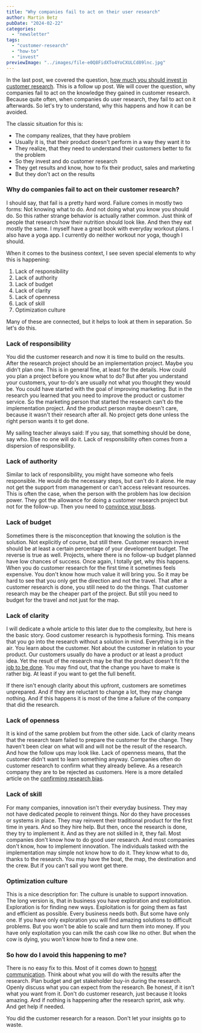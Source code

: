 ```yaml
---
title: "Why companies fail to act on their user research"
author: Martin Betz
pubDate: "2024-02-22"
categories:
  - "newsletter"
tags:
  - "customer-research"
  - "how-to"
  - "invest"
previewImage: "../images/file-e0Q8FidXTo4YoCXULCd89lnc.jpg"
---
```


In the last post, we covered the question, [how much you should invest in customer research](https://utxo.solutions/newsletter/how-much-should-i-invest-in-user-research/). This is a follow up post. We will cover the question, why companies fail to act on the knowledge they gained in customer research. Because quite often, when companies do user research, they fail to act on it afterwards. So let's try to understand, why this happens and how it can be avoided.

The classic situation for this is:

- The company realizes, that they have problem
- Usually it is, that their product doesn't perform in a way they want it to
- They realize, that they need to understand their customers better to fix the problem
- So they invest and do customer research
- They get results and know, how to fix their product, sales and marketing
- But they don't act on the results

### Why do companies fail to act on their customer research?

I should say, that fail is a pretty hard word. Failure comes in mostly two forms: Not knowing what to do. And not doing what you know you should do. So this rather strange behavior is actually rather common. Just think of people that research how their nutrition should look like. And then they eat mostly the same. I myself have a great book with everyday workout plans. I also have a yoga app. I currently do neither workout nor yoga, though I should.

When it comes to the business context, I see seven special elements to why this is happening:

1. Lack of responsibility
2. Lack of authority
3. Lack of budget
4. Lack of clarity
5. Lack of openness
6. Lack of skill
7. Optimization culture

Many of these are connected, but it helps to look at them in separation. So let's do this.

### Lack of responsibility

You did the customer research and now it is time to build on the results. After the research project should be an implementation project. Maybe you didn't plan one. This is in general fine, at least for the details. How could you plan a project before you know what to do? But after you understand your customers, your to-do's are usually not what you thought they would be. You could have started with the goal of improving marketing. But in the research you learned that you need to improve the product or customer service. So the marketing person that started the research can't do the implementation project. And the product person maybe doesn't care, because it wasn't their research after all. No project gets done unless the right person wants it to get done. 

My sailing teacher always said: If you say, that something should be done, say who. Else no one will do it. Lack of responsibility often comes from a dispersion of responsibility.

### Lack of authority

Similar to lack of responsibility, you might have someone who feels responsible. He would do the necessary steps, but can't do it alone. He may not get the support from management or can't access relevant resources. This is often the case, when the person with the problem has low decision power. They got the allowance for doing a customer research project but not for the follow-up. Then you need to [convince your boss](https://utxo.solutions/newsletter/how-to-convince-your-boss/).

### Lack of budget

Sometimes there is the misconception that knowing the solution is the solution. Not explicitly of course, but still there. Customer research invest should be at least a certain percentage of your development budget. The reverse is true as well. Projects, where there is no follow-up budget planned have low chances of success. Once again, I totally get, why this happens. When you do customer research for the first time it sometimes feels expensive. You don't know how much value it will bring you. So it may be hard to see that you only get the direction and not the travel. That after a customer research is done, you still need to do the things. That customer research may be the cheaper part of the project. But still you need to budget for the travel and not just for the map.

### Lack of clarity

I will dedicate a whole article to this later due to the complexity, but here is the basic story. Good customer research is hypothesis forming. This means that you go into the research without a solution in mind. Everything is in the air. You learn about the customer. Not about the customer in relation to your product. Our customers usually do have a product or at least a product idea. Yet the result of the research may be that the product doesn't fit the [job to be done](https://utxo.solutions/newsletter/understanding-the-jobs-to-be-done-perspective/). You may find out, that the change you have to make is rather big. At least if you want to get the full benefit.

If there isn't enough clarity about this upfront, customers are sometimes unprepared. And if they are reluctant to change a lot, they may change nothing. And if this happens it is most of the time a failure of the company that did the research.

### Lack of openness

It is kind of the same problem but from the other side. Lack of clarity means that the research team failed to prepare the customer for the change. They haven't been clear on what will and will not be the result of the research. And how the follow ups may look like. Lack of openness means, that the customer didn't want to learn something anyway. Companies often do customer research to confirm what they already believe. As a research company they are to be rejected as customers. Here is a more detailed article on the [confirming research bias](https://utxo.solutions/newsletter/how-to-avoid-the-confirming-research-bias/).

### Lack of skill

For many companies, innovation isn't their everyday business. They may not have dedicated people to reinvent things. Nor do they have processes or systems in place. They may reinvent their traditional product for the first time in years. And so they hire help. But then, once the research is done, they try to implement it. And as they are not skilled in it, they fail. Most companies don't know how to do good user research. And most companies don't know, how to implement innovation. The individuals tasked with the implementation may simple not know how to do it. They know what to do, thanks to the research. You may have the boat, the map, the destination and the crew. But if you can't sail you wont get there.

### Optimization culture

This is a nice description for: The culture is unable to support innovation. The long version is, that in business you have exploration and exploitation. Exploration is for finding new ways. Exploitation is for going them as fast and efficient as possible. Every business needs both. But some have only one. If you have only exploration you will find amazing solutions to difficult problems. But you won't be able to scale and turn them into money. If you have only exploitation you can milk the cash cow like no other. But when the cow is dying, you won't know how to find a new one.

### So how do I avoid this happening to me?

There is no easy fix to this. Most of it comes down to [honest communication](https://utxo.solutions/newsletter/your-language-limits-your-achievements/). Think about what you will do with the results after the research. Plan budget and get stakeholder buy-in during the research. Openly discuss what you can expect from the research. Be honest, if it isn't what you want from it. Don't do customer research, just because it looks amazing. And if nothing is happening after the research sprint, ask why. And get help if needed. 

You did the customer research for a reason. Don't let your insights go to waste.
